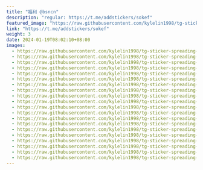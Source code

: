 ```yaml
---
title: "福利 @bsncn"
description: "regular: https://t.me/addstickers/sokef"
featured_image: "https://raw.githubusercontent.com/kylelin1998/tg-sticker-spreading-worldwide-images/main/img/ad28e1e7-25fd-485a-98ab-59731334eeac.jpg"
link: "https://t.me/addstickers/sokef"
weight: 3
date: 2024-01-19T08:02:10+08:00
images:
  - https://raw.githubusercontent.com/kylelin1998/tg-sticker-spreading-worldwide-images/main/img/ad28e1e7-25fd-485a-98ab-59731334eeac.jpg
  - https://raw.githubusercontent.com/kylelin1998/tg-sticker-spreading-worldwide-images/main/img/4915cef1-60f8-476f-ad33-32a9fceac0c2.jpg
  - https://raw.githubusercontent.com/kylelin1998/tg-sticker-spreading-worldwide-images/main/img/22c472f6-8243-4f38-bae6-cb05cd750e66.jpg
  - https://raw.githubusercontent.com/kylelin1998/tg-sticker-spreading-worldwide-images/main/img/a7217c02-d453-47a0-8a84-c309c15b1651.jpg
  - https://raw.githubusercontent.com/kylelin1998/tg-sticker-spreading-worldwide-images/main/img/c6441c72-6b34-430f-870d-9bb5ea469055.jpg
  - https://raw.githubusercontent.com/kylelin1998/tg-sticker-spreading-worldwide-images/main/img/45dba38c-04fc-4f48-857b-50ba3d326ae4.jpg
  - https://raw.githubusercontent.com/kylelin1998/tg-sticker-spreading-worldwide-images/main/img/895004f7-63be-4eb6-a8e4-2e3fc3a762fe.jpg
  - https://raw.githubusercontent.com/kylelin1998/tg-sticker-spreading-worldwide-images/main/img/245b7813-435f-4ff8-85de-9f37bcea48d0.jpg
  - https://raw.githubusercontent.com/kylelin1998/tg-sticker-spreading-worldwide-images/main/img/7f0f41ce-deb4-4ee6-9e12-4baedc3666f4.jpg
  - https://raw.githubusercontent.com/kylelin1998/tg-sticker-spreading-worldwide-images/main/img/3e7ec288-e188-4eea-a33e-d9b4b425bdbc.jpg
  - https://raw.githubusercontent.com/kylelin1998/tg-sticker-spreading-worldwide-images/main/img/ce70805a-06a2-4dbd-98d4-9971f96ee2a9.jpg
  - https://raw.githubusercontent.com/kylelin1998/tg-sticker-spreading-worldwide-images/main/img/e27fd60e-f149-40fd-b517-c544821f5d59.jpg
  - https://raw.githubusercontent.com/kylelin1998/tg-sticker-spreading-worldwide-images/main/img/73763742-dd60-46e9-b2a5-4b34e9c04415.jpg
  - https://raw.githubusercontent.com/kylelin1998/tg-sticker-spreading-worldwide-images/main/img/21cd3d21-bcdb-4167-80b4-1f52c37132ed.jpg
  - https://raw.githubusercontent.com/kylelin1998/tg-sticker-spreading-worldwide-images/main/img/e7ce1c99-17e3-4de8-9ebf-0e2c003872ad.jpg
  - https://raw.githubusercontent.com/kylelin1998/tg-sticker-spreading-worldwide-images/main/img/f1744465-a818-4144-bd9e-9f261df4910d.jpg
  - https://raw.githubusercontent.com/kylelin1998/tg-sticker-spreading-worldwide-images/main/img/79c84c4b-eb9e-46dc-a019-50a73c5e2d18.jpg
  - https://raw.githubusercontent.com/kylelin1998/tg-sticker-spreading-worldwide-images/main/img/f16cbcc7-f9f8-470e-9293-a24881dbb942.jpg
  - https://raw.githubusercontent.com/kylelin1998/tg-sticker-spreading-worldwide-images/main/img/1eb9787b-c677-4491-aec0-d9a84b1794d2.jpg
  - https://raw.githubusercontent.com/kylelin1998/tg-sticker-spreading-worldwide-images/main/img/b268c661-b4a1-4688-a509-bb9ab73c1936.jpg
---
```

